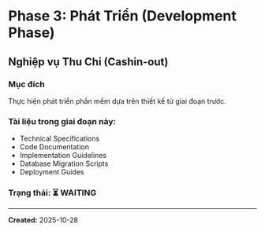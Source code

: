 # Phase 3: Phát Triển (Development Phase)
## Nghiệp vụ Thu Chi (Cashin-out)

### Mục đích
Thực hiện phát triển phần mềm dựa trên thiết kế từ giai đoạn trước.

### Tài liệu trong giai đoạn này:
- Technical Specifications
- Code Documentation
- Implementation Guidelines
- Database Migration Scripts
- Deployment Guides

### Trạng thái: ⏳ WAITING

---
**Created:** 2025-10-28
